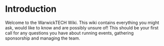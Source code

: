 # Introduction

Welcome to the WarwickTECH Wiki. This wiki contains everything you might ask, would like to know and are possibly unsure of! This should be your first call for any questions you have about running events, gathering sponsorship and managing the team.

